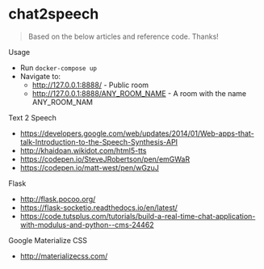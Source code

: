 # chat2speech

> Based on the below articles and reference code. Thanks!

Usage

- Run `docker-compose up`
- Navigate to:
  - http://127.0.0.1:8888/ - Public room
  - http://127.0.0.1:8888/ANY_ROOM_NAME - A room with the name ANY_ROOM_NAM

Text 2 Speech

- https://developers.google.com/web/updates/2014/01/Web-apps-that-talk-Introduction-to-the-Speech-Synthesis-API
- http://khaidoan.wikidot.com/html5-tts
- https://codepen.io/SteveJRobertson/pen/emGWaR
- https://codepen.io/matt-west/pen/wGzuJ

Flask

- http://flask.pocoo.org/
- https://flask-socketio.readthedocs.io/en/latest/
- https://code.tutsplus.com/tutorials/build-a-real-time-chat-application-with-modulus-and-python--cms-24462

Google Materialize CSS

- http://materializecss.com/

